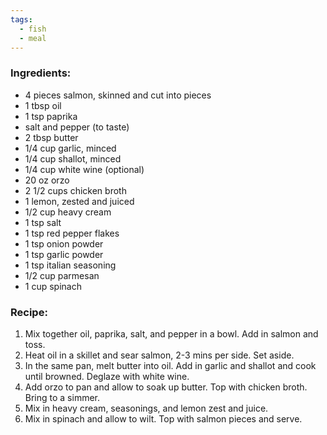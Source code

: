 ```yaml
---
tags:
  - fish
  - meal
---
```

### Ingredients:
- 4 pieces salmon, skinned and cut into pieces
- 1 tbsp oil
- 1 tsp paprika
- salt and pepper (to taste)
- 2 tbsp butter
- 1/4 cup garlic, minced
- 1/4 cup shallot, minced
- 1/4 cup white wine (optional)
- 20 oz orzo
- 2 1/2 cups chicken broth
- 1 lemon, zested and juiced
- 1/2 cup heavy cream
- 1 tsp salt
- 1 tsp red pepper flakes
- 1 tsp onion powder
- 1 tsp garlic powder
- 1 tsp italian seasoning
- 1/2 cup parmesan
- 1 cup spinach

### Recipe:
1. Mix together oil, paprika, salt, and pepper in a bowl. Add in salmon and toss. 
2. Heat oil in a skillet and sear salmon, 2-3 mins per side. Set aside. 
3. In the same pan, melt butter into oil. Add in garlic and shallot and cook until browned. Deglaze with white wine. 
4. Add orzo to pan and allow to soak up butter. Top with chicken broth. Bring to a simmer. 
5. Mix in heavy cream, seasonings, and lemon zest and juice. 
6. Mix in spinach and allow to wilt. Top with salmon pieces and serve. 